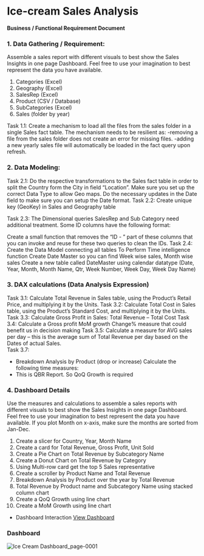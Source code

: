 
# Ice-cream Sales Analysis
**Business / Functional Requirement Document**

### 1.	Data Gathering / Requirement:
Assemble a sales report with different visuals to best show the Sales Insights in one page Dashboard. Feel free to use your imagination to best represent the data you have available.
 
1.	Categories (Excel)
2.	Geography (Excel)
3.	SalesRep (Excel)
4.	Product (CSV / Database)
5.	SubCategories (Excel)
6.	Sales (folder by year)


Task 1.1:
Create a mechanism to load all the files from the sales folder in a single Sales fact table.
The mechanism needs to be resilient as:
	-removing a file from the sales folder does not create an error for missing files.
	-adding a new yearly sales file will automatically be loaded in the fact query upon refresh.

### 2.	Data Modeling:
Task 2.1: 
Do the respective transformations to the Sales fact table in order to split the Country form the City in field “Location”. Make sure you set up the correct Data Type to allow Geo maps.
Do the necessary updates in the Date field to make sure you can setup the Date format.
Task 2.2: 
Create unique key (GeoKey) in Sales and Geography table

Task 2.3:
The Dimensional queries SalesRep and Sub Category need additional treatment. Some ID columns have the following format:
 
Create a small function that removes the “ID - ” part of these columns that you can invoke and reuse for these two queries to clean the IDs.
Task 2.4: 
Create the Data Model connecting all tables 
To Perform Time intelligence function Create Date Master so you can find Week wise sales, Month wise sales 
Create a new table called DateMaster using calendar datatype 
(Date, Year, Month, Month Name, Qtr, Week Number, Week Day, Week Day Name)

### 3.	DAX calculations (Data Analysis Expression) 
Task 3.1:
Calculate Total Revenue in Sales table, using the Product’s Retail Price, and multiplying it by the Units.
Task 3.2:
 Calculate Total Cost in Sales table, using the Product’s Standard Cost, and multiplying it by the Units.
Task 3.3:
Calculate Gross Profit in Sales: Total Revenue – Total Cost
Task 3.4:
Calculate a Gross profit MoM growth Change% measure that could benefit us in decision making
Task 3.5:
Calculate a measure for AVG sales per day – this is the average sum of Total Revenue per day based on the Dates of actual Sales.	
Task 3.7: 
-	Breakdown Analysis by Product (drop or increase)
Calculate the following time measures:
-	This is QBR Report. So QoQ Growth is required

### 4. Dashboard Details
Use the measures and calculations to assemble a sales reports with different visuals to best show the Sales Insights in one page Dashboard. Feel free to use your imagination to best represent the data you have available.
If you plot Month on x-axis, make sure the months are sorted from Jan-Dec.

1.	Create a slicer for Country, Year, Month Name
2.	Create a card for Total Revenue, Gross Profit, Unit Sold
3.	Create a Pie Chart on Total Revenue by Subcategory Name 
4.	Create a Donut Chart on Total Revenue by Category
5.	Using Multi-row card get the top 5 Sales representative
6.	Create a scroller by Product Name and Total Revenue
7.	Breakdown Analysis by Product over the year by Total Revenue
8.	Total Revenue by Product name and Subcategory Name using stacked column chart 
9.	Create a QoQ Growth using line chart
10.	 Create a MoM Growth using line chart

- Dashboard Interaction <a href = "https://github.com/jeevan499/Power-Bi-Projects-/blob/main/Ice%20Cream%20Sales%20Analysis/Ice%20Cream%20Dashboard_page-0001.jpg">View Dashboard</a>

### Dashboard

![Ice Cream Dashboard_page-0001](https://github.com/user-attachments/assets/c35ea58e-3b65-417e-90ff-5a74194ebb3d)




